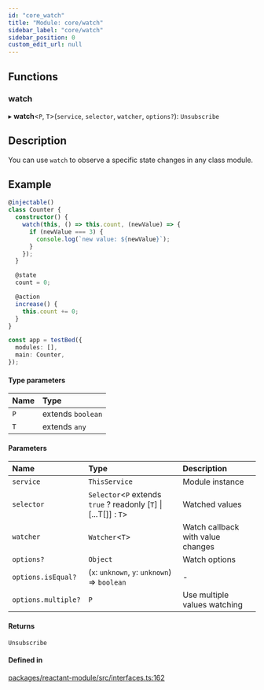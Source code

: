 ```yaml
---
id: "core_watch"
title: "Module: core/watch"
sidebar_label: "core/watch"
sidebar_position: 0
custom_edit_url: null
---
```


## Functions

### watch

▸ **watch**<`P`, `T`\>(`service`, `selector`, `watcher`, `options?`): `Unsubscribe`

## Description

You can use `watch` to observe a specific state changes in any class module.

## Example

```ts
@injectable()
class Counter {
  constructor() {
    watch(this, () => this.count, (newValue) => {
      if (newValue === 3) {
        console.log(`new value: ${newValue}`);
      }
    });
  }

  @state
  count = 0;

  @action
  increase() {
    this.count += 0;
  }
}

const app = testBed({
  modules: [],
  main: Counter,
});
```

#### Type parameters

| Name | Type |
| :------ | :------ |
| `P` | extends `boolean` |
| `T` | extends `any` |

#### Parameters

| Name | Type | Description |
| :------ | :------ | :------ |
| `service` | `ThisService` | Module instance |
| `selector` | `Selector`<`P` extends ``true`` ? readonly [`T`] \| [...T[]] : `T`\> | Watched values |
| `watcher` | `Watcher`<`T`\> | Watch callback with value changes |
| `options?` | `Object` | Watch options |
| `options.isEqual?` | (`x`: `unknown`, `y`: `unknown`) => `boolean` | - |
| `options.multiple?` | `P` | Use multiple values watching |

#### Returns

`Unsubscribe`

#### Defined in

[packages/reactant-module/src/interfaces.ts:162](https://github.com/unadlib/reactant/blob/5d60d9c3/packages/reactant-module/src/interfaces.ts#L162)
